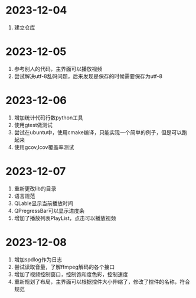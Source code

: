 # 2023-12-04
1. 建立仓库


# 2023-12-05
1. 参考别人的代码，主界面可以播放视频
2. 尝试解决utf-8乱码问题，后来发现是保存的时候需要保存为utf-8

# 2023-12-06
1. 增加统计代码行数python工具
2. 使用gtest做测试
3. 尝试在ubuntu中，使用cmake编译，只能实现一个简单的例子，但是可以跑起来
4. 使用gcov,lcov覆盖率测试

# 2023-12-07
1. 重新更改lib的目录
2. 语言规范
3. QLable显示当前播放时间
4. QPregressBar可以显示进度条
5. 增加了播放列表PlayList，点击可以播放视频

# 2023-12-08
1. 增加spdlog作为日志
2. 尝试读取音量，了解ffmpeg解码的各个接口
3. 增加了视频控制窗口，控制饱和度色彩，控制速度
4. 重新规划了布局，主界面可以根据控件大小伸缩了，修改了控件的名称，符合规范